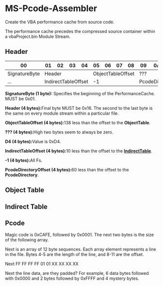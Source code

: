 # MS-Pcode-Assembler
Create the VBA performance cache from source code.

The performance cache precedes the compressed source container within a vbaProject.bin Module Stream.

## Header

<table class="tg">
<thead>
  <tr>
    <th class="tg-0pky">00</th>
    <th class="tg-0pky">01</th>
    <th class="tg-0pky">02</th>
    <th class="tg-0pky">03</th>
    <th class="tg-0pky">04</th>
    <th class="tg-0pky">05</th>
    <th class="tg-0pky">06</th>
    <th class="tg-0pky">07</th>
    <th class="tg-0pky">08</th>
    <th class="tg-0pky">09</th>
    <th class="tg-0pky">0A</th>
    <th class="tg-0pky">0B</th>
    <th class="tg-0pky">0C</th>
    <th class="tg-0pky">0D</th>
    <th class="tg-0pky">0E</th>
    <th class="tg-0pky">0F</th>
  </tr>
</thead>
<tbody>
  <tr>
    <td class="tg-0pky" colspan="1">SignatureByte</td>
    <td class="tg-0pky" colspan="4">Header</td>
    <td class="tg-0pky" colspan="4">ObjectTableOffset</td>
    <td class="tg-0pky" colspan="4">???</td>
    <td class="tg-0pky" colspan="3">D4</td>
  </tr>
  <tr>
    <td class="tg-0pky" colspan="1">...</td>
    <td class="tg-0pky" colspan="4">IndirectTableOffset</td>
    <td class="tg-0pky" colspan="4">-1</td>
    <td class="tg-0pky" colspan="4">PcodeDirectoryOffset</td>
  </tr>
</tbody>
</table>

<b>SignatureByte (1 byte):</b> Specifies the beginning of the PerformanceCache. MUST be 0x01.

<b>Header (4 bytes):</b>Final byte MUST be 0x16. The second to the last byte is the same on every module stream within a particular file.

<b>ObjectTableOffset (4 bytes):</b>138 less than the offset to the <b>ObjectTable</b>.

<b>??? (4 bytes):</b>High two bytes seem to always be zero.

<b>D4 (4 bytes):</b>Value is 0xD4.

<b>IndirectTableOffset (4 bytes):</b>10 less than the offset to the <a href="#indirect-table"><b>IndirectTable</b></a>.

<b>-1 (4 bytes):</b>All Fs.

<b>PcodeDirectoryOffset (4 bytes):</b>60 less than the offset to the <b>PcodeDirectory</b>.

## Object Table

## Indirect Table

## Pcode


Magic code is 0xCAFE, followed by 0x0001. The next two bytes is the size of the following array.

Next is an array of 12 byte sequences. Each array element represents a line in the file. Bytes 4-5 are the length of the line, and 8-11 are the offset.

Next FF FF FF FF 01 01 XX XX XX XX

Next the line data, are they padded? For example, 6 data bytes followed with 0x0000 and 2 bytes followed by 0xFFFF and 4 mystery bytes.

